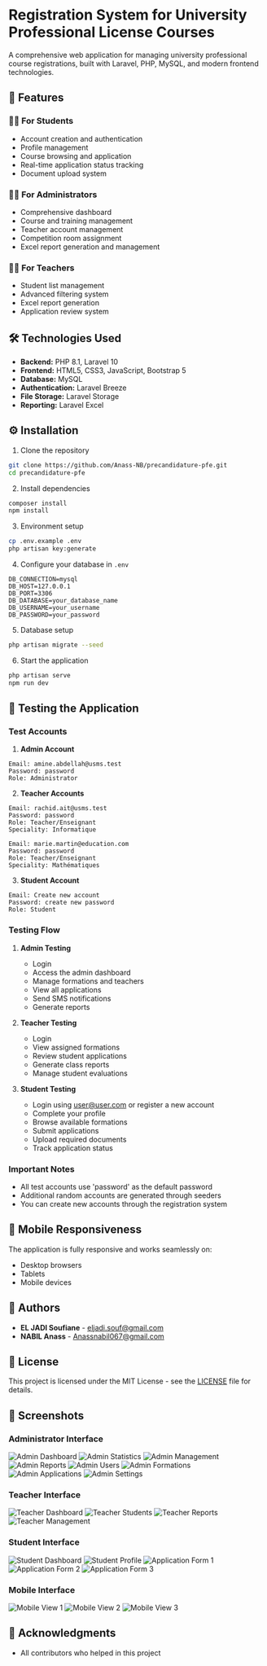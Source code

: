 # Registration System for University Professional License Courses

A comprehensive web application for managing university professional  course registrations, built with Laravel, PHP, MySQL, and modern frontend technologies.

## 🚀 Features

### 👨‍🎓 For Students
- Account creation and authentication
- Profile management
- Course browsing and application
- Real-time application status tracking
- Document upload system

### 👨‍💼 For Administrators
- Comprehensive dashboard
- Course and training management
- Teacher account management
- Competition room assignment
- Excel report generation and management

### 👨‍🏫 For Teachers
- Student list management
- Advanced filtering system
- Excel report generation
- Application review system

## 🛠 Technologies Used

- **Backend:** PHP 8.1, Laravel 10
- **Frontend:** HTML5, CSS3, JavaScript, Bootstrap 5
- **Database:** MySQL
- **Authentication:** Laravel Breeze
- **File Storage:** Laravel Storage
- **Reporting:** Laravel Excel

## ⚙️ Installation

1. Clone the repository
```bash
git clone https://github.com/Anass-NB/precandidature-pfe.git
cd precandidature-pfe
```

2. Install dependencies
```bash
composer install
npm install
```

3. Environment setup
```bash
cp .env.example .env
php artisan key:generate
```

4. Configure your database in `.env`
```env
DB_CONNECTION=mysql
DB_HOST=127.0.0.1
DB_PORT=3306
DB_DATABASE=your_database_name
DB_USERNAME=your_username
DB_PASSWORD=your_password
```

5. Database setup
```bash
php artisan migrate --seed
```

6. Start the application
```bash
php artisan serve
npm run dev
```

## 🧪 Testing the Application

### Test Accounts

1. **Admin Account**
```
Email: amine.abdellah@usms.test
Password: password
Role: Administrator
```

2. **Teacher Accounts**
```
Email: rachid.ait@usms.test
Password: password
Role: Teacher/Enseignant
Speciality: Informatique

Email: marie.martin@education.com
Password: password
Role: Teacher/Enseignant
Speciality: Mathématiques
```

3. **Student Account**
```
Email: Create new account
Password: create new password
Role: Student
```

### Testing Flow

1. **Admin Testing**
   - Login 
   - Access the admin dashboard
   - Manage formations and teachers
   - View all applications
   - Send SMS notifications
   - Generate reports

2. **Teacher Testing**
   - Login 
   - View assigned formations
   - Review student applications
   - Generate class reports
   - Manage student evaluations

3. **Student Testing**
   - Login using user@user.com or register a new account
   - Complete your profile
   - Browse available formations
   - Submit applications
   - Upload required documents
   - Track application status

### Important Notes
- All test accounts use 'password' as the default password
- Additional random accounts are generated through seeders
- You can create new accounts through the registration system

## 📱 Mobile Responsiveness
The application is fully responsive and works seamlessly on:
- Desktop browsers
- Tablets
- Mobile devices

## 👥 Authors

- **EL JADI Soufiane** - [eljadi.souf@gmail.com](mailto:eljadi.souf@gmail.com)
- **NABIL Anass** - [Anassnabil067@gmail.com](mailto:Anassnabil067@gmail.com)

## 📄 License

This project is licensed under the MIT License - see the [LICENSE](LICENSE) file for details.

## 📸 Screenshots

### Administrator Interface
![Admin Dashboard](https://github.com/Anass-NB/precandidature-pfe/assets/110456240/cee219fd-3c6a-4359-8e57-475a6926be34)
![Admin Statistics](https://github.com/Anass-NB/precandidature-pfe/assets/110456240/a4212d21-4205-4b8a-864d-136b250a1e91)
![Admin Management](https://github.com/Anass-NB/precandidature-pfe/assets/110456240/0e2645da-683c-469d-ad9a-3b26f206ea32)
![Admin Reports](https://github.com/Anass-NB/precandidature-pfe/assets/110456240/e547ce83-1773-4476-a6b6-0bbdbb29373e)
![Admin Users](https://github.com/Anass-NB/precandidature-pfe/assets/110456240/2eed3534-dcb1-4c49-b385-3e935969994a)
![Admin Formations](https://github.com/Anass-NB/precandidature-pfe/assets/110456240/9cb47a5f-a44d-4ea0-8145-aa117540df76)
![Admin Applications](https://github.com/Anass-NB/precandidature-pfe/assets/110456240/9b967801-4ee0-4530-aa55-ac432e758952)
![Admin Settings](https://github.com/Anass-NB/precandidature-pfe/assets/110456240/6ef7415f-5a72-4340-8950-14bd6c951a23)

### Teacher Interface
![Teacher Dashboard](https://github.com/Anass-NB/precandidature-pfe/assets/110456240/54f0b4eb-b80b-496c-8f72-72004dd012d9)
![Teacher Students](https://github.com/Anass-NB/precandidature-pfe/assets/110456240/63e44952-3ce7-4f10-baba-ae92a2bfca58)
![Teacher Reports](https://github.com/Anass-NB/precandidature-pfe/assets/110456240/f3b735a5-b587-4f67-af4a-66cac1895820)
![Teacher Management](https://github.com/Anass-NB/precandidature-pfe/assets/110456240/7f569ead-fc85-4b72-9007-308d9d6c2408)

### Student Interface
![Student Dashboard](https://github.com/Anass-NB/precandidature-pfe/assets/110456240/12fed1c3-501f-4072-95b3-2a7e86358e90)
![Student Profile](https://github.com/Anass-NB/precandidature-pfe/assets/110456240/9364cc45-6d60-4753-b25a-d570d190a251)
![Application Form 1](https://github.com/Anass-NB/precandidature-pfe/assets/110456240/2465129d-57f3-420c-9ad1-669a747daa38)
![Application Form 2](https://github.com/Anass-NB/precandidature-pfe/assets/110456240/6a5ec99d-45d5-40da-a598-2cbd00ddd654)
![Application Form 3](https://github.com/Anass-NB/precandidature-pfe/assets/110456240/590a5c3a-a333-44b6-af73-2da67be933fe)

### Mobile Interface
![Mobile View 1](https://github.com/Anass-NB/precandidature-pfe/assets/110456240/1d2a6463-989e-42c3-a74f-8a044bd6c43b)
![Mobile View 2](https://github.com/Anass-NB/precandidature-pfe/assets/110456240/5b045192-e8a6-4894-853a-125e233c3651)
![Mobile View 3](https://github.com/Anass-NB/precandidature-pfe/assets/110456240/53c2b952-1c83-4302-91ae-565e66927fb4)

## 🙏 Acknowledgments

- All contributors who helped in this project
